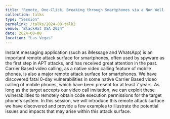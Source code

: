```yaml
---
title: "Remote, One-Click, Breaking through Smartphones via a Non Well-Known Remote Attack Surface"
collection: talks
type: "Session"
permalink: /talks/2024-08-talk2
venue: "BlackHat USA 2024"
date: 2024-08-08
location: "Las Vegas"
---
```


Instant messaging application (such as iMessage and WhatsApp) is an important remote attack surface for smartphones, often used by spyware as the first step in APT attacks, and has received great attention in the past.
Carrier Based video calling, as a native video calling feature of mobile phones, is also a major remote attack surface for smartphones.
We have discovered fatal 0-day vulnerabilities in some native Carrier Based video calling of mobile phones, which have been present for at least 7 years. As long as the target accepts our video call invitation, we can exploit these vulnerabilities to remotely obtain code execution permissions for the target phone's system.
In this session, we will introduce this remote attack surface we have discovered and provide a few examples to illustrate the potential issues and impacts that may arise within this attack surface.
